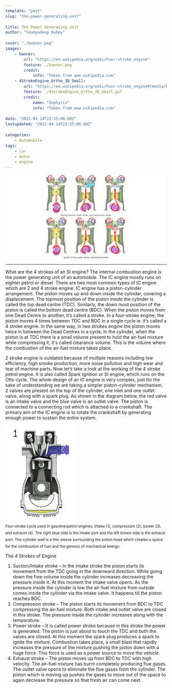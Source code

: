 ```yaml
---
template: "post"
slug: "the-power-generating-unit"

title: The Power Generating Unit
author: "Soumyadeep Dubey"

cover: "./banner.png"
images:
    - banner:
        url: "https://en.wikipedia.org/wiki/Four-stroke_engine"
        feature: ./banner.png
        credit:
            info: "Taken from www.wikipedia.com"
    - 4StrokeEngine_Ortho_3D_Small:
        url: "https://en.wikipedia.org/wiki/Four-stroke_engine#/media/File:4StrokeEngine_Ortho_3D_Small.gif"
        feature: ./4StrokeEngine_Ortho_3D_Small.gif
        credit:
            name: "Zephyris"
            info: "Taken from www.wikipedia.com"            

date: "2021-04-14T22:55:00.00Z"
lastupdated: "2021-04-14T22:55:00.00Z"

categories: 
    - Automobile
tags:
    - car
    - motor
    - engine
---
```


![Four stroke engine cycle](./banner.png)

---

What are the 4 strokes of an SI engine?
The internal combustion engine is the power generating unit of an automobile. The IC engine mostly runs on eighter petrol or diesel. There are two most common types of IC engine which are 2 and 4 stroke engine. IC engine has a piston-cylinder arrangement. The piston moves up and down inside the cylinder, covering a displacement. The topmost position of the piston inside the cylinder is called the top dead centre (TDC). Similarly, the down most position of the piston is called the bottom dead centre (BDC). When the piston moves from one Dead Centre to another, it’s called a stroke. In a four-stroke engine, the piston moves 4 times between TDC and BDC in a single cycle ie. it’s called a 4 stroke engine. In the same way, in two strokes engine the piston moves twice in between the Dead Centres in a cycle. In the cylinder, when the piston is at TDC there is a small volume present to hold the air-fuel mixture while compressing it, it's called clearance volume. This is the volume where the combustion of the air-fuel mixture takes place.

2 stroke engine is outdated because of multiple reasons including low efficiency, high smoke production, more noise pollution and high wear and tear of machine parts. 
Now let’s take a look at the working of the 4 stroke petrol engine. It is also called Spark Ignition or SI engine, which runs on the Otto cycle. The whole design of an IC engine is very complex, just for the sake of understanding we are taking a simpler piston-cylinder mechanism. 2 valves are present on the top of the cylinder, one inlet and one outlet valve, along with a spark plug. As shown in the diagram below, the red valve is an intake valve and the blue valve is an outlet valve. The piston is connected to a connecting rod which is attached to a crankshaft. The primary aim of the IC engine is to rotate the crankshaft by generating enough power to sustain the entire system.

![](./4StrokeEngine_Ortho_3D_Small.gif)  
<sub>
Four-stroke cycle used in gasoline/petrol engines: intake (1), compression (2), power (3), and exhaust (4). The right blue side is the intake port and the left brown side is the exhaust port. The cylinder wall is a thin sleeve surrounding the piston head which creates a space for the combustion of fuel and the genesis of mechanical energy.
</sub>

The 4 Strokes of Engine
1. Suction/Intake stroke – In the intake stroke the piston starts its movement from the TDC going in the downward direction. While going down the free volume inside the cylinder increases decreasing the pressure inside it. At this moment the intake valve opens. As the pressure inside the cylinder is low the air-fuel mixture from outside comes inside the cylinder via the intake valve. It happens till the piston reaches BDC.
2. Compression stroke – The piston starts its movement from BDC to TDC compressing the air-fuel mixture. Both intake and outlet valve are closed in this stroke. The pressure inside the cylinder increases along with the temperature. 
3. Power stroke – It is called power stroke because in this stroke the power is generated. The piston is just about to touch the TDC and both the valves are closed. At this moment the spark plug produces a spark to ignite the mixture. Combustion takes place, a small blast that rapidly increases the pressure of the mixture pushing the piston down with a huge force. This force is used as a power source to move the vehicle. 
4. Exhaust stroke – The piston moves up from BDC to TDC with high velocity. The air-fuel mixture has burnt completely producing flue gases. The outlet valve opens to eliminate the flue gases from the cylinder. The piston which is moving up pushes the gases to move out of the space to again decrease the pressure so that fresh air can come next.